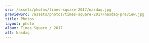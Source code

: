 ```yaml
---
src: /assets/photos/times-square-2017/nasdaq.jpg
previewSrc: /assets/photos/times-square-2017/nasdaq-preview.jpg
title: Photos
layout: photo
album: Times Square / 2017
alt: Nasdaq
---
```

